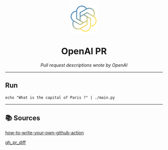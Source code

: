 <br />
<p align="center">
  <a href="">
    <img src=".logo.png" alt="Logo" width="90" height="90">
  </a>

  <h1 align="center">OpenAI PR</h1>

  <p align="center"><i>Pull request descriptions wrote by OpenAI</i>
  </p>
</p>

---

## Run

```shell
echo "What is the capital of Paris ?" | ./main.py
```

---

## 📚 Sources

[how-to-write-your-own-github-action](https://towardsdatascience.com/how-to-write-your-own-github-action-59cc4746a57a)

[gh_pr_diff](https://cli.github.com/manual/gh_pr_diff)

